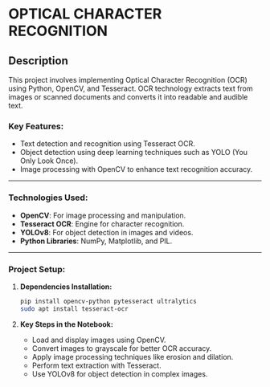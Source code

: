 
# **OPTICAL CHARACTER RECOGNITION**

## Description
This project involves implementing Optical Character Recognition (OCR) using Python, OpenCV, and Tesseract. OCR technology extracts text from images or scanned documents and converts it into readable and audible text.

### **Key Features:**
- Text detection and recognition using Tesseract OCR.
- Object detection using deep learning techniques such as YOLO (You Only Look Once).
- Image processing with OpenCV to enhance text recognition accuracy.

---

### **Technologies Used:**
- **OpenCV**: For image processing and manipulation.
- **Tesseract OCR**: Engine for character recognition.
- **YOLOv8**: For object detection in images and videos.
- **Python Libraries**: NumPy, Matplotlib, and PIL.

---

### **Project Setup:**
1. **Dependencies Installation:**
   ```bash
   pip install opencv-python pytesseract ultralytics
   sudo apt install tesseract-ocr
   ```


2. **Key Steps in the Notebook:**
   - Load and display images using OpenCV.
   - Convert images to grayscale for better OCR accuracy.
   - Apply image processing techniques like erosion and dilation.
   - Perform text extraction with Tesseract.
   - Use YOLOv8 for object detection in complex images.



